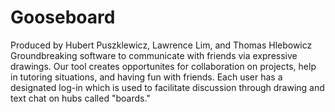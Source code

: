 
Gooseboard
==========
Produced by Hubert Puszklewicz, Lawrence Lim, and Thomas Hlebowicz
Groundbreaking software to communicate with friends via expressive drawings. 
Our tool creates opportunites for collaboration on projects, help in tutoring situations, 
and having fun with friends. Each user has a designated log-in which is used to facilitate 
discussion through drawing and text chat on hubs called "boards."
